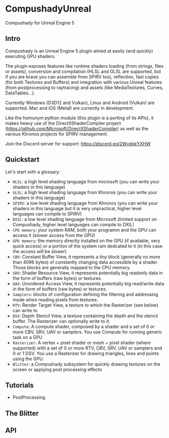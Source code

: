 # CompushadyUnreal
Compushady for Unreal Engine 5

## Intro

Compushady is an Unreal Engine 5 plugin aimed at easily (and quickly) executing GPU shaders. 

The plugin exposes features like runtime shaders loading (from strings, files or assets), conversion and compilation (HLSL and GLSL are supported, but if you are brave you can assemble from SPIRV too), reflection, fast copies (for both Textures and Buffers) and integration with various Unreal features (from postprocessing to raytracing) and assets (like MediaTextures, Curves, DataTables...).

Currently Windows (D3D12 and Vulkan), Linux and Android (Vulkan) are supported. Mac and iOS (Metal) are currently in development.

Like the homonym python module (this plugin is a porting of its APIs), it makes heavy use of the DirectXShaderCompiler project (https://github.com/Microsoft/DirectXShaderCompiler) as well as the various Khronos projects for SPIRV management.

Join the Discord server for support: https://discord.gg/2WvdpkYXHW

## Quickstart

Let's start with a glossary:

* `HLSL`: a high level shading language from microsoft (you can write your shaders in this language)
* `GLSL`: a high level shading language from Khronos (you can write your shaders in this language)
* `SPIRV`: a low level shading language from Khronos (you can write your shaders in this language but it is very unpractical, higher level languages can compile to SPIRV)
* `DXIL`: a low level shading language from Microsoft (limited support on Compushady, higher level languages can compile to DXIL)
* `CPU memory`: your system RAM, both your programm and the GPU can access it (slower access from the GPU)
* `GPU memory`: the memory directly installed on the GPU (if available, very quick access) or a portion of the system ram dedcated to it (in this case the access will be slower)
* `CBV`: Constant Buffer View, it represents a tiny block (generally no more than 4096 bytes) of constantly changing data accessible by a shader. Those blocks are generally mapped to the CPU memory.
* `SRV`: Shader Resource View, it represents potentially big readonly data in the form of buffers (raw bytes) or textures.
* `UAV`: Unordered Access View, it represents potentially big read/write data in the form of buffers (raw bytes) or textures.
* `Samplers`: blocks of configuration defining the filtering and addressing mode when reading pixels from textures.
* `RTV`: Render Target View, a texture to which the Rasterizer (see below) can write to
* `DSV`: Depth Stencil View, a texture containing the depth and the stencil buffer. The Rasterizer can optionally write to it.
* `Compute`: A compute shader, composed by a shader and a set of 0 or more CBV, SRV, UAV or samplers. You use Compute for running generic task on a GPU
* `Rasterizer`: A vertex + pixel shader or mesh + pixel shader (where supported) with a set of 0 or more RTV, CBV, SRV, UAV or samplers and 0 or 1 DSV. You use a Rasterizer for drawing triangles, lines and points using the GPU.
* `Blitter`: a Compushady subsystem for quickly drawing textures on the screen or applying post processing effects

## Tutorials

* PostProcessing

## The Blitter

## API
